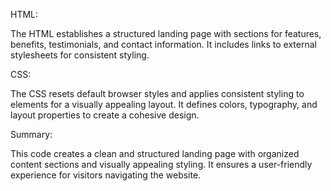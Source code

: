 HTML:

The HTML establishes a structured landing page with sections for features, benefits, testimonials, and contact information. It includes links to external stylesheets for consistent styling.

CSS:

The CSS resets default browser styles and applies consistent styling to elements for a visually appealing layout. It defines colors, typography, and layout properties to create a cohesive design.

Summary:

This code creates a clean and structured landing page with organized content sections and visually appealing styling. It ensures a user-friendly experience for visitors navigating the website.
